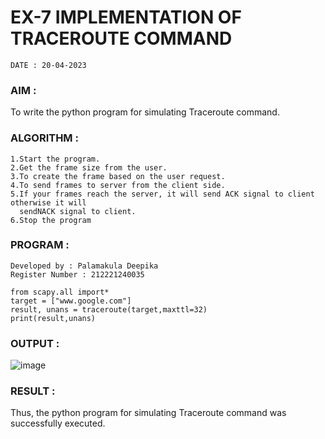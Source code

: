 # EX-7 IMPLEMENTATION OF TRACEROUTE COMMAND
```
DATE : 20-04-2023
```
### AIM :
To write the python program for simulating Traceroute command.
### ALGORITHM :
```
1.Start the program.
2.Get the frame size from the user.
3.To create the frame based on the user request.
4.To send frames to server from the client side.
5.If your frames reach the server, it will send ACK signal to client otherwise it will 
  sendNACK signal to client.
6.Stop the program
```
### PROGRAM :
```
Developed by : Palamakula Deepika
Register Number : 212221240035
```
```
from scapy.all import*
target = ["www.google.com"]
result, unans = traceroute(target,maxttl=32)
print(result,unans)
```
### OUTPUT :
![image](https://github.com/Pavan-Gv/EX-7/assets/94827772/a1ac91f5-3f58-4160-844e-737ca0a10d92)
### RESULT :
Thus, the python program for simulating Traceroute command was successfully executed.
